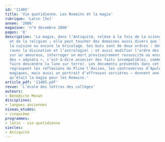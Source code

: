 ```yaml
---
id: '11485'
title: 'Vie quotidienne. Les Romains et la magie'
rubrique: 'Latin [5e]'
annee: '2006'
magazine: 'n°4 décembre 2006'
pages: '8'
description: 'La magie, dans l’Antiquité, relève à la fois de la science, de la philosophie,
  et de la religion ; elle peut toucher des domaines aussi divers que la médecine,
  la cuisine ou encore le bricolage. Ses buts sont de deux ordres : dévoiler l’avenir
  (avec la divination et l’astrologie) ; et aussi modifier l’ordre des choses (agir
  sur un amoureux, interroger un mort provisoirement ressuscité ou encore réaliser
  des « adynata », c’est-à-dire associer des faits incompatibles, comme, par exemple,
  faire descendre la lune sur terre). Les documents présentés dans cet article – qui
  regroupent les réflexions de Pline l’Ancien, les controverses d’Apulée, des formules
  magiques, mais aussi un portrait d’affreuses sorcières – donnent une idée de ce
  qu’était la magie pour les Romains.'
article_pdf: '11485.pdf'
revue: 'L’école des lettres des collèges'
auteurs:
- Bénédicte Monat
disciplines:
- langues anciennes
niveau_etudes:
- cinquième
programmes:
- latin - vie quotidienne
siecles:
- Antiquité
---
```

